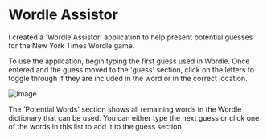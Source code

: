 # Wordle Assistor

I created a 'Wordle Assistor' application to help present potential guesses for the New York Times Wordle game.

To use the application, begin typing the first guess used in Wordle. Once entered and the guess moved to the 'guess' section, click on the letters to toggle through if they are included in the word or in the correct location.

![image](https://user-images.githubusercontent.com/29100253/236705830-5939f105-7d21-4e65-a170-abc3255f4031.png)

The 'Potential Words' section shows all remaining words in the Wordle dictionary that can be used. You can either type the next guess or click one of the words in this list to add it to the guess section
